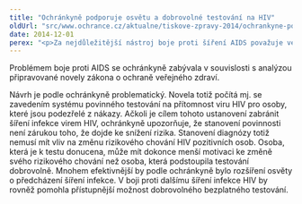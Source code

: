 ```yaml
---
title: "Ochránkyně podporuje osvětu a dobrovolné testování na HIV"
oldUrl: "src/www.ochrance.cz/aktualne/tiskove-zpravy-2014/ochrankyne-podporuje-osvetu-a-dobrovolne-testovani-na-hiv"
date: 2014-12-01
perex: "<p>Za nejdůležitější nástroj boje proti šíření AIDS považuje veřejná ochránkyně práv Anna Šabatová osvětu. Počet nakažených osob se v České republice zvyšuje, zatímco výdaje na osvětu se snižují. Přitom právě informovanost o onemocnění, šíření viru, průběhu a příznacích nemoci, léčbě a zejména o způsobu ochrany před virem HIV mohou do budoucna vést ke snižování počtu nakažených osob.</p>"
---
```


<!-- imported from the old website -->

<p>Problémem boje proti AIDS se ochránkyně zabývala v souvislosti s analýzou připravované novely zákona o ochraně veřejného zdraví. </p><p>Návrh je podle ochránkyně problematický. Novela totiž počítá mj. se zavedením systému povinného testování na přítomnost viru HIV pro osoby, které jsou podezřelé z nákazy. Ačkoli je cílem tohoto ustanovení zabránit šíření infekce virem HIV, ochránkyně upozorňuje, že stanovení povinnosti není zárukou toho, že dojde ke snížení rizika. Stanovení diagnózy totiž nemusí mít vliv na změnu rizikového chování HIV pozitivních osob. Osoba, která je k testu donucena, může mít dokonce menší motivaci ke změně svého rizikového chování než osoba, která podstoupila testování dobrovolně. Mnohem efektivnější by podle ochránkyně bylo rozšíření osvěty o předcházení šíření infekce. V boji proti dalšímu šíření infekce HIV by rovněž pomohla přístupnější možnost dobrovolného bezplatného testování.</p>
